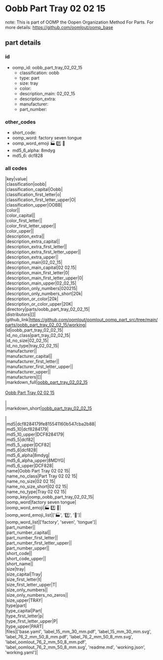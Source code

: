 # Oobb Part Tray 02 02 15  

note: This is part of OOMP the Oopen Organization Method For Parts. For more details: https://github.com/oomlout/oomp_base

##  part details





### id
* oomp_id: oobb_part_tray_02_02_15
  * classification: oobb
  * type: part
  * size: tray
  * color: 
  * description_main: 02_02_15
  * description_extra: 
  * manufacturer: 
  * part_number: 

### other_codes
* short_code: 
* oomp_word: factory seven tongue
* oomp_word_emoji :factory: :seven: :tongue:
* md5_6_alpha: 8mdyg
* md5_6: dcf828

### all codes 
|key|value|  
|classification|oobb|  
|classification_capital|Oobb|  
|classification_first_letter|o|  
|classification_first_letter_upper|O|  
|classification_upper|OOBB|  
|color||  
|color_capital||  
|color_first_letter||  
|color_first_letter_upper||  
|color_upper||  
|description_extra||  
|description_extra_capital||  
|description_extra_first_letter||  
|description_extra_first_letter_upper||  
|description_extra_upper||  
|description_main|02_02_15|  
|description_main_capital|02 02.15|  
|description_main_first_letter|0|  
|description_main_first_letter_upper|0|  
|description_main_upper|02_02_15|  
|description_only_numbers|020215|  
|description_only_numbers_short|20k|  
|description_or_color|20k|  
|description_or_color_upper|20K|  
|directory|parts/oobb_part_tray_02_02_15|  
|distributors|[]|  
|github_link|https://github.com/oomlout/oomlout_oomp_part_src/tree/main/parts/oobb_part_tray_02_02_15/working|  
|id|oobb_part_tray_02_02_15|  
|id_no_class|part_tray_02_02_15|  
|id_no_size|02_02_15|  
|id_no_type|tray_02_02_15|  
|manufacturer||  
|manufacturer_capital||  
|manufacturer_first_letter||  
|manufacturer_first_letter_upper||  
|manufacturer_upper||  
|manufacturers|[]|  
|markdown_full|[oobb_part_tray_02_02_15](https://github.com/oomlout/oomlout_oomp_part_src/tree/main/parts/oobb_part_tray_02_02_15/working)<br>[](https://github.com/oomlout/oomlout_oomp_part_src/tree/main/parts/oobb_part_tray_02_02_15/working)<br>[Oobb Part Tray 02 02 15](https://github.com/oomlout/oomlout_oomp_part_src/tree/main/parts/oobb_part_tray_02_02_15/working)<br><br>|  
|markdown_short|[oobb_part_tray_02_02_15](https://github.com/oomlout/oomlout_oomp_part_src/tree/main/parts/oobb_part_tray_02_02_15/working)<br><br>|  
|md5|dcf8284179fe815541160b547cba2b88|  
|md5_10|dcf8284179|  
|md5_10_upper|DCF8284179|  
|md5_5|dcf82|  
|md5_5_upper|DCF82|  
|md5_6|dcf828|  
|md5_6_alpha|8mdyg|  
|md5_6_alpha_upper|8MDYG|  
|md5_6_upper|DCF828|  
|name|Oobb Part Tray 02 02 15|  
|name_no_class|Part Tray 02 02 15|  
|name_no_size|02 02 15|  
|name_no_size_short|02 02 15|  
|name_no_type|Tray 02 02 15|  
|oomp_key|oomp_oobb_part_tray_02_02_15|  
|oomp_word|factory seven tongue|  
|oomp_word_emoji|:factory: :seven: :tongue:|  
|oomp_word_emoji_list|[':factory:', ':seven:', ':tongue:']|  
|oomp_word_list|['factory', 'seven', 'tongue']|  
|part_number||  
|part_number_capital||  
|part_number_first_letter||  
|part_number_first_letter_upper||  
|part_number_upper||  
|short_code||  
|short_code_upper||  
|short_name||  
|size|tray|  
|size_capital|Tray|  
|size_first_letter|t|  
|size_first_letter_upper|T|  
|size_only_numbers||  
|size_only_numbers_no_zeros||  
|size_upper|TRAY|  
|type|part|  
|type_capital|Part|  
|type_first_letter|p|  
|type_first_letter_upper|P|  
|type_upper|PART|  
|files|['base.yaml', 'label_15_mm_30_mm.pdf', 'label_15_mm_30_mm.svg', 'label_76_2_mm_50_8_mm.pdf', 'label_76_2_mm_50_8_mm.svg', 'label_oomlout_76_2_mm_50_8_mm.pdf', 'label_oomlout_76_2_mm_50_8_mm.svg', 'readme.md', 'working.json', 'working.yaml']|  
